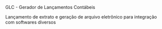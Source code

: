 GLC - Gerador de Lançamentos Contábeis

Lançamento de extrato e geração de arquivo eletrônico para integração com softwares diversos